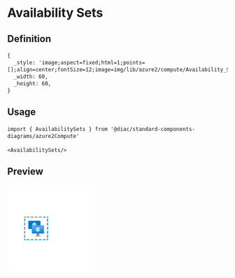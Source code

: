 # Availability Sets

## Definition

```
{
  _style: 'image;aspect=fixed;html=1;points=[];align=center;fontSize=12;image=img/lib/azure2/compute/Availability_Sets.svg;strokeColor=none;',
  _width: 60,
  _height: 60,
}
```

## Usage

```
import { AvailabilitySets } from '@diac/standard-components-diagrams/azure2Compute'

<AvailabilitySets/>
```

## Preview

<img src="./availability-sets.png" width="200"/>
